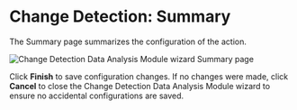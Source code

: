 # Change Detection: Summary

The Summary page summarizes the configuration of the action.

![Change Detection Data Analysis Module wizard Summary page](/img/product_docs/accessanalyzer/11.6/accessanalyzer/admin/datacollector/adinventory/summary.webp)

Click **Finish** to save configuration changes. If no changes were made, click **Cancel** to close
the Change Detection Data Analysis Module wizard to ensure no accidental configurations are saved.
